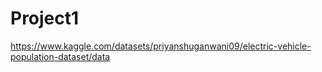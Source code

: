 # Project1
https://www.kaggle.com/datasets/priyanshuganwani09/electric-vehicle-population-dataset/data
